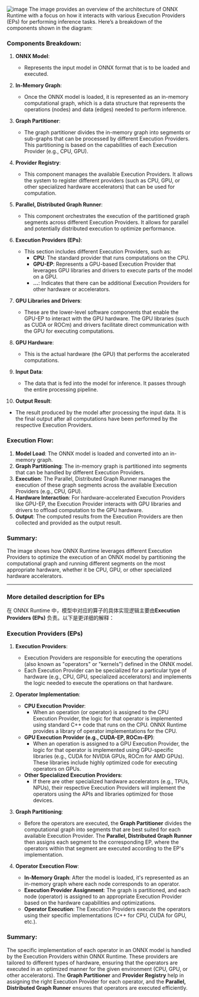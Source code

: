 ![image](https://github.com/user-attachments/assets/fbee0ee0-238f-41dc-bc2b-981c171872f8)
The image provides an overview of the architecture of ONNX Runtime with a focus on how it interacts with various Execution Providers (EPs) for performing inference tasks. Here’s a breakdown of the components shown in the diagram:

### Components Breakdown:

1. **ONNX Model**:
   - Represents the input model in ONNX format that is to be loaded and executed.

2. **In-Memory Graph**:
   - Once the ONNX model is loaded, it is represented as an in-memory computational graph, which is a data structure that represents the operations (nodes) and data (edges) needed to perform inference.

3. **Graph Partitioner**:
   - The graph partitioner divides the in-memory graph into segments or sub-graphs that can be processed by different Execution Providers. This partitioning is based on the capabilities of each Execution Provider (e.g., CPU, GPU).

4. **Provider Registry**:
   - This component manages the available Execution Providers. It allows the system to register different providers (such as CPU, GPU, or other specialized hardware accelerators) that can be used for computation.

5. **Parallel, Distributed Graph Runner**:
   - This component orchestrates the execution of the partitioned graph segments across different Execution Providers. It allows for parallel and potentially distributed execution to optimize performance.

6. **Execution Providers (EPs)**:
   - This section includes different Execution Providers, such as:
     - **CPU**: The standard provider that runs computations on the CPU.
     - **GPU-EP**: Represents a GPU-based Execution Provider that leverages GPU libraries and drivers to execute parts of the model on a GPU.
     - **…**: Indicates that there can be additional Execution Providers for other hardware or accelerators.

7. **GPU Libraries and Drivers**:
   - These are the lower-level software components that enable the GPU-EP to interact with the GPU hardware. The GPU libraries (such as CUDA or ROCm) and drivers facilitate direct communication with the GPU for executing computations.

8. **GPU Hardware**:
   - This is the actual hardware (the GPU) that performs the accelerated computations.

9. **Input Data**:
   - The data that is fed into the model for inference. It passes through the entire processing pipeline.

10. **Output Result**:
   - The result produced by the model after processing the input data. It is the final output after all computations have been performed by the respective Execution Providers.

### Execution Flow:
1. **Model Load**: The ONNX model is loaded and converted into an in-memory graph.
2. **Graph Partitioning**: The in-memory graph is partitioned into segments that can be handled by different Execution Providers.
3. **Execution**: The Parallel, Distributed Graph Runner manages the execution of these graph segments across the available Execution Providers (e.g., CPU, GPU).
4. **Hardware Interaction**: For hardware-accelerated Execution Providers like GPU-EP, the Execution Provider interacts with GPU libraries and drivers to offload computation to the GPU hardware.
5. **Output**: The computed results from the Execution Providers are then collected and provided as the output result.

### Summary:
The image shows how ONNX Runtime leverages different Execution Providers to optimize the execution of an ONNX model by partitioning the computational graph and running different segments on the most appropriate hardware, whether it be CPU, GPU, or other specialized hardware accelerators.


---

### More detailed description for EPs

在 ONNX Runtime 中，模型中对应的算子的具体实现逻辑主要由**Execution Providers (EPs)** 负责。以下是更详细的解释：

### Execution Providers (EPs)

1. **Execution Providers**:
   - Execution Providers are responsible for executing the operations (also known as "operators" or "kernels") defined in the ONNX model. 
   - Each Execution Provider can be specialized for a particular type of hardware (e.g., CPU, GPU, specialized accelerators) and implements the logic needed to execute the operations on that hardware.

2. **Operator Implementation**:
   - **CPU Execution Provider**: 
     - When an operation (or operator) is assigned to the CPU Execution Provider, the logic for that operator is implemented using standard C++ code that runs on the CPU. ONNX Runtime provides a library of operator implementations for the CPU.
   - **GPU Execution Provider (e.g., CUDA-EP, ROCm-EP)**:
     - When an operation is assigned to a GPU Execution Provider, the logic for that operator is implemented using GPU-specific libraries (e.g., CUDA for NVIDIA GPUs, ROCm for AMD GPUs). These libraries include highly optimized code for executing operators on GPUs.
   - **Other Specialized Execution Providers**:
     - If there are other specialized hardware accelerators (e.g., TPUs, NPUs), their respective Execution Providers will implement the operators using the APIs and libraries optimized for those devices.

3. **Graph Partitioning**:
   - Before the operators are executed, the **Graph Partitioner** divides the computational graph into segments that are best suited for each available Execution Provider. The **Parallel, Distributed Graph Runner** then assigns each segment to the corresponding EP, where the operators within that segment are executed according to the EP's implementation.

4. **Operator Execution Flow**:
   - **In-Memory Graph**: After the model is loaded, it's represented as an in-memory graph where each node corresponds to an operator.
   - **Execution Provider Assignment**: The graph is partitioned, and each node (operator) is assigned to an appropriate Execution Provider based on the hardware capabilities and optimizations.
   - **Operator Execution**: The Execution Providers execute the operators using their specific implementations (C++ for CPU, CUDA for GPU, etc.).

### Summary:
The specific implementation of each operator in an ONNX model is handled by the Execution Providers within ONNX Runtime. These providers are tailored to different types of hardware, ensuring that the operators are executed in an optimized manner for the given environment (CPU, GPU, or other accelerators). The **Graph Partitioner** and **Provider Registry** help in assigning the right Execution Provider for each operator, and the **Parallel, Distributed Graph Runner** ensures that operators are executed efficiently.
